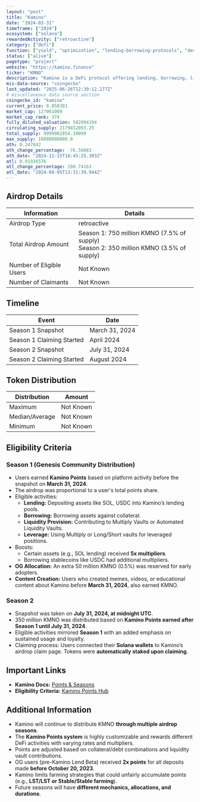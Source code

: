 ```yaml
---
layout: "post"
title: "Kamino"
date: "2024-03-31"
timeframe: ["2024"]
ecosystem: ["solana"]
rewardedActivity: ["retroactive"]
category: ["defi"]
function: ["yield", "optimization", "lending-borrowing-protocols", "decentralized-finance"]
status: ["alive"]
pagetype: "project"
website: "https://kamino.finance"
ticker: "KMNO"
description: "Kamino is a DeFi protocol offering lending, borrowing, liquidity provision, and leverage products on Solana. It uses a points-based system to determine airdrop eligibility and allocation."
mis-data-source: "coingecko"
last_updated: "2025-06-26T12:39:12.277Z"
# miscellaneous data source section
coingecko_id: "kamino"
current_price: 0.058301
market_cap: 127061009
market_cap_rank: 374
fully_diluted_valuation: 582994194
circulating_supply: 2179452093.25
total_supply: 9999982854.38099
max_supply: 10000000000.0
ath: 0.247842
ath_change_percentage: -76.50083
ath_date: "2024-12-15T16:45:25.303Z"
atl: 0.01936576
atl_change_percentage: 200.74163
atl_date: "2024-08-05T13:31:39.944Z"
---
```


## Airdrop Details

| Information              | Details                                                                                      |
| ------------------------ | -------------------------------------------------------------------------------------------- |
| Airdrop Type             | retroactive                                                                                  |
| Total Airdrop Amount     | Season 1: 750 million KMNO (7.5% of supply) <br> Season 2: 350 million KMNO (3.5% of supply) |
| Number of Eligible Users | Not Known                                                                                    |
| Number of Claimants      | Not Known                                                                                    |

## Timeline

| Event                     | Date           |
| ------------------------- | -------------- |
| Season 1 Snapshot         | March 31, 2024 |
| Season 1 Claiming Started | April 2024     |
| Season 2 Snapshot         | July 31, 2024  |
| Season 2 Claiming Started | August 2024    |

## Token Distribution

| Distribution   | Amount    |
| -------------- | --------- |
| Maximum        | Not Known |
| Median/Average | Not Known |
| Minimum        | Not Known |

## Eligibility Criteria

### Season 1 (Genesis Community Distribution)

- Users earned **Kamino Points** based on platform activity before the snapshot on **March 31, 2024**.
- The airdrop was proportional to a user's total points share.
- Eligible activities:
  - **Lending:** Depositing assets like SOL, USDC into Kamino’s lending pools.
  - **Borrowing:** Borrowing assets against collateral.
  - **Liquidity Provision:** Contributing to Multiply Vaults or Automated Liquidity Vaults.
  - **Leverage:** Using Multiply or Long/Short vaults for leveraged positions.
- Boosts:
  - Certain assets (e.g., SOL lending) received **5x multipliers**.
  - Borrowing stablecoins like USDC had additional multipliers.
- **OG Allocation:** An extra 50 million KMNO (0.5%) was reserved for early adopters.
- **Content Creation:** Users who created memes, videos, or educational content about Kamino before **March 31, 2024**, also earned KMNO.

### Season 2

- Snapshot was taken on **July 31, 2024, at midnight UTC**.
- 350 million KMNO was distributed based on **Kamino Points earned after Season 1 until July 31, 2024**.
- Eligible activities mirrored **Season 1** with an added emphasis on sustained usage and loyalty.
- Claiming process: Users connected their **Solana wallets** to Kamino’s airdrop claim page. Tokens were **automatically staked upon claiming**.

## Important Links

- **Kamino Docs:** [Points & Seasons](https://docs.kamino.finance/kmno/points/seasons)
- **Eligibility Criteria:** [Kamino Points Hub](https://docs.kamino.finance/kmno/points)

## Additional Information

- Kamino will continue to distribute KMNO **through multiple airdrop seasons**.
- The **Kamino Points system** is highly customizable and rewards different DeFi activities with varying rates and multipliers.
- Points are adjusted based on collateral/debt combinations and liquidity vault contributions.
- OG users (pre-Kamino Lend Beta) received **2x points** for all deposits made **before October 20, 2023**.
- Kamino limits farming strategies that could unfairly accumulate points (e.g., **LST/LST or Stable/Stable farming**).
- Future seasons will have **different mechanics, allocations, and durations**.